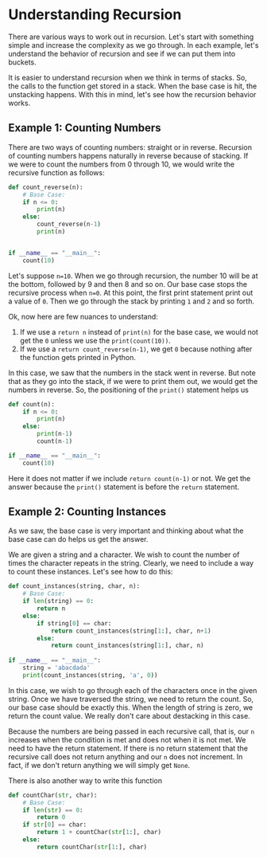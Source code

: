 # Understanding Recursion

There are various ways to work out in recursion. Let's start with something simple and increase the complexity as we go through. In each example, let's understand the behavior of recursion and see if we can put them into buckets.

It is easier to understand recursion when we think in terms of stacks. So, the calls to the function get stored in a stack. When the base case is hit, the unstacking happens. With this in mind, let's see how the recursion behavior works. 



## Example 1: Counting Numbers

There are two ways of counting numbers: straight or in reverse. Recursion of counting numbers happens naturally in reverse because of stacking. If we were to count the numbers from 0 through 10, we would write the recursive function as follows: 

```python
def count_reverse(n):
    # Base Case: 
    if n <= 0:
        print(n)
    else:
        count_reverse(n-1)
        print(n)


if __name__ == "__main__":
    count(10)
```

Let's suppose `n=10`. When we go through recursion, the number 10 will be at the bottom, followed by 9 and then 8 and so on. Our base case stops the recursive process when `n=0`.  At this point, the first print statement print out a value of `0`. Then we go through the stack by printing `1` and `2` and so forth. 

Ok, now here are few nuances to understand: 

1.  If we use a `return n` instead of `print(n)` for the base case, we would not get the `0` unless we use the `print(count(10))`. 
2.  If we use a `return count_reverse(n-1)`, we get `0` because nothing after the function gets printed in Python. 

In this case, we saw that the numbers in the stack went in reverse. But note that as they go into the stack, if we were to print them out, we would get the numbers in reverse. So, the positioning of the `print()` statement helps us

```python
def count(n):
    if n <= 0:
        print(n)
    else:
        print(n-1)
        count(n-1)

if __name__ == "__main__":
    count(10)
```

Here it does not matter if we include `return count(n-1)` or not. We get the answer because the `print()` statement is before the `return` statement. 

## Example 2: Counting Instances 

As we saw, the base case is very important and thinking about what the base case can do helps us get the answer. 

We are given a string and a character. We wish to count the number of times the character repeats in the string. Clearly, we need to include a way to count these instances. Let's see how to do this: 

```python
def count_instances(string, char, n):
    # Base Case: 
    if len(string) == 0:
        return n
    else:
        if string[0] == char:
            return count_instances(string[1:], char, n+1)
        else:
            return count_instances(string[1:], char, n)
            
if __name__ == "__main__":
    string = 'abacdada'
    print(count_instances(string, 'a', 0))
```

In this case, we wish to go through each of the characters once in the given string. Once we have traversed the string, we need to return the count. So, our base case should be exactly this. When the length of string is zero, we return the count value. We really don't care about destacking in this case. 

Because the numbers are being passed in each recursive call, that is, our `n` increases when the condition is met and does not when it is not met. We need to have the return statement. If there is no return statement that the recursive call does not return anything and our `n` does not increment. In fact, if we don't return anything we will simply get `None`. 

There is also another way to write this function 

```python
def countChar(str, char):
    # Base Case:
    if len(str) == 0:
        return 0
    if str[0] == char:
        return 1 + countChar(str[1:], char)
    else:
        return countChar(str[1:], char)
```

